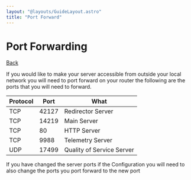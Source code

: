 ```yaml
---
layout: "@layouts/GuideLayout.astro"
title: "Port Forward"
---
```


# Port Forwarding

[Back](/guide/server)

If you would like to make your server accessible from outside your local network you will need to port forward on your router the following are the ports that you will need to forward.

| Protocol | Port  | What                      |
| -------- | ----- | ------------------------- |
| TCP      | 42127 | Redirector Server         |
| TCP      | 14219 | Main Server               |
| TCP      | 80    | HTTP Server               |
| TCP      | 9988  | Telemetry Server          |
| UDP      | 17499 | Quality of Service Server |

If you have changed the server ports if the Configuration you will need to also change the ports you port forward to the new port
